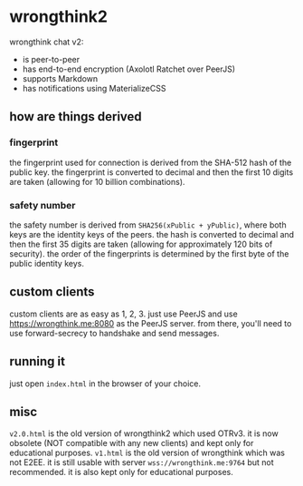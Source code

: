 # wrongthink2
wrongthink chat v2:
* is peer-to-peer
* has end-to-end encryption (Axolotl Ratchet over PeerJS)
* supports Markdown
* has notifications using MaterializeCSS

## how are things derived
### fingerprint
the fingerprint used for connection is derived from the SHA-512 hash of the public key. the fingerprint is converted to decimal and then the first 10 digits are taken (allowing for 10 billion combinations).
### safety number
the safety number is derived from `SHA256(xPublic + yPublic)`, where both keys are the identity keys of the peers. the hash is converted to decimal and then the first 35 digits are taken (allowing for approximately 120 bits of security). the order of the fingerprints is determined by the first byte of the public identity keys.

## custom clients
custom clients are as easy as 1, 2, 3. just use PeerJS and use https://wrongthink.me:8080 as the PeerJS server. from there, you'll need to use forward-secrecy to handshake and send messages.

## running it
just open `index.html` in the browser of your choice.

## misc
`v2.0.html` is the old version of wrongthink2 which used OTRv3. it is now obsolete (NOT compatible with any new clients) and kept only for educational purposes. `v1.html` is the old version of wrongthink which was not E2EE. it is still usable with server `wss://wrongthink.me:9764` but not recommended. it is also kept only for educational purposes.
